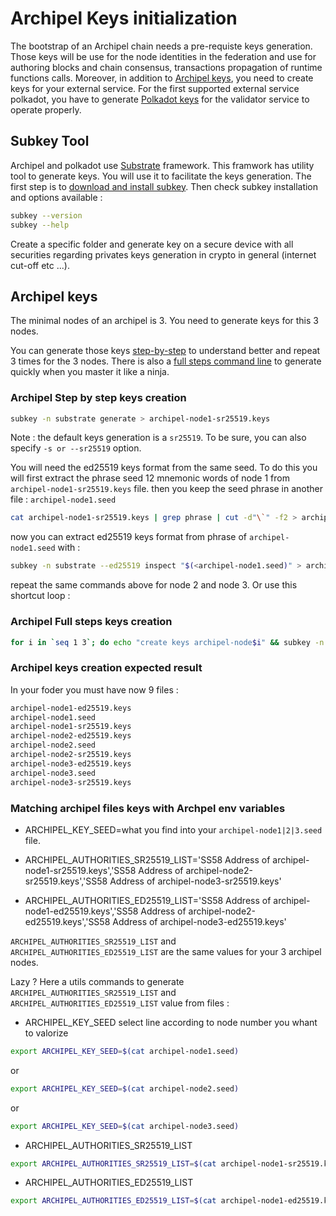 # Archipel Keys initialization 

The bootstrap of an Archipel chain needs a pre-requiste keys generation.
Those keys will be use for the node identities in the federation and use for authoring blocks and chain consensus, transactions propagation of runtime functions calls. Moreover, in addition to [Archipel keys](#archipel-keys), you need to create keys for your external service. For the first supported external service polkadot, you have to generate [Polkadot keys](https://github.com/luguslabs/archipel/blob/master/doc/polkadot-keys-initialization.md#polkadot-keys) for the validator service to operate properly.


## Subkey Tool

Archipel and polkadot use [Substrate](https://substrate.dev/) framework. This framwork has utility tool to generate keys. You will use it to facilitate the keys generation. The first step is to [download and install subkey](https://substrate.dev/docs/en/ecosystem/subkey#installation). Then check subkey installation and options available :

```bash
subkey --version
subkey --help
```
Create a specific folder and generate key on a secure device with all securities regarding privates keys generation in crypto in general (internet cut-off etc ...). 


## Archipel keys

The minimal nodes of an archipel is 3. You need to generate keys for this 3 nodes.

You can generate those keys [step-by-step](#archipel-step-by-step-keys-creation) to understand better and repeat 3 times for the 3 nodes.
There is also a [full steps command line](#archipel-full-steps-keys-creation) to generate quickly when you master it like a ninja.

### Archipel Step by step keys creation
```bash
subkey -n substrate generate > archipel-node1-sr25519.keys 
```

Note : the default keys generation is a `sr25519`. To be sure, you can also specify `-s or --sr25519` option.

You will need the ed25519 keys format from the same seed. To do this you will first extract the phrase seed 12 mnemonic words of node 1 from `archipel-node1-sr25519.keys` file. then you keep the seed phrase in another file : `archipel-node1.seed`

```bash
cat archipel-node1-sr25519.keys | grep phrase | cut -d"\`" -f2 > archipel-node1.seed
```

now you can extract ed25519 keys format from phrase of `archipel-node1.seed` with :

```bash
subkey -n substrate --ed25519 inspect "$(<archipel-node1.seed)" > archipel-node1-ed25519.keys 
```

repeat the same commands above for node 2 and node 3. Or use this shortcut loop :

### Archipel Full steps keys creation

```bash
for i in `seq 1 3`; do echo "create keys archipel-node$i" && subkey -n substrate generate > archipel-node$i-sr25519.keys && cat archipel-node$i-sr25519.keys | grep phrase | cut -d"\`" -f2 > archipel-node$i.seed && subkey -n substrate --ed25519 inspect "$(<archipel-node$i.seed)" > archipel-node$i-ed25519.keys ; done
```

### Archipel keys creation expected result

In your foder you must have now 9 files :
```bash
archipel-node1-ed25519.keys
archipel-node1.seed
archipel-node1-sr25519.keys
archipel-node2-ed25519.keys
archipel-node2.seed
archipel-node2-sr25519.keys
archipel-node3-ed25519.keys
archipel-node3.seed
archipel-node3-sr25519.keys
```

### Matching archipel files keys with Archpel env variables

- ARCHIPEL_KEY_SEED=what you find into your `archipel-node1|2|3.seed` file.

- ARCHIPEL_AUTHORITIES_SR25519_LIST='SS58 Address of archipel-node1-sr25519.keys','SS58 Address of archipel-node2-sr25519.keys','SS58 Address of archipel-node3-sr25519.keys'
- ARCHIPEL_AUTHORITIES_ED25519_LIST='SS58 Address of archipel-node1-ed25519.keys','SS58 Address of archipel-node2-ed25519.keys','SS58 Address of archipel-node3-ed25519.keys'


`ARCHIPEL_AUTHORITIES_SR25519_LIST` and `ARCHIPEL_AUTHORITIES_ED25519_LIST` are the same values for your 3 archipel nodes.

Lazy ? Here a utils commands to generate `ARCHIPEL_AUTHORITIES_SR25519_LIST` and `ARCHIPEL_AUTHORITIES_ED25519_LIST` value from files :

- ARCHIPEL_KEY_SEED
select line according to node number you whant to valorize
```bash
export ARCHIPEL_KEY_SEED=$(cat archipel-node1.seed)
```
or
```bash
export ARCHIPEL_KEY_SEED=$(cat archipel-node2.seed)
```
or
```bash
export ARCHIPEL_KEY_SEED=$(cat archipel-node3.seed)
```

- ARCHIPEL_AUTHORITIES_SR25519_LIST
```bash
export ARCHIPEL_AUTHORITIES_SR25519_LIST=$(cat archipel-node1-sr25519.keys | grep SS58 | cut -d":" -f2 | sed -e 's/^[[:space:]]*//'),$(cat archipel-node2-sr25519.keys | grep SS58 | cut -d":" -f2 | sed -e 's/^[[:space:]]*//'),$(cat archipel-node3-sr25519.keys | grep SS58 | cut -d":" -f2 | sed -e 's/^[[:space:]]*//')
```

- ARCHIPEL_AUTHORITIES_ED25519_LIST
```bash
export ARCHIPEL_AUTHORITIES_ED25519_LIST=$(cat archipel-node1-ed25519.keys | grep SS58 | cut -d":" -f2 | sed -e 's/^[[:space:]]*//'),$(cat archipel-node2-ed25519.keys | grep SS58 | cut -d":" -f2 | sed -e 's/^[[:space:]]*//'),$(cat archipel-node3-ed25519.keys | grep SS58 | cut -d":" -f2 | sed -e 's/^[[:space:]]*//')
```
